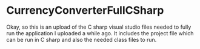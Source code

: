 # CurrencyConverterFullCSharp

Okay, so this is an upload of the C sharp visual studio files needed to fully run the application I uploaded a while ago. It includes the project file which can be 
run in C sharp and also the needed class files to run.
